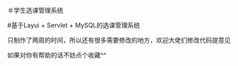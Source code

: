 ＃学生选课管理系统

#基于Layui + Servlet + MySQL的选课管理系统

只制作了两周的时间，所以还有很多需要修改的地方，欢迎大佬们修改代码提意见

如果对你有帮助的话不妨点个收藏^^
